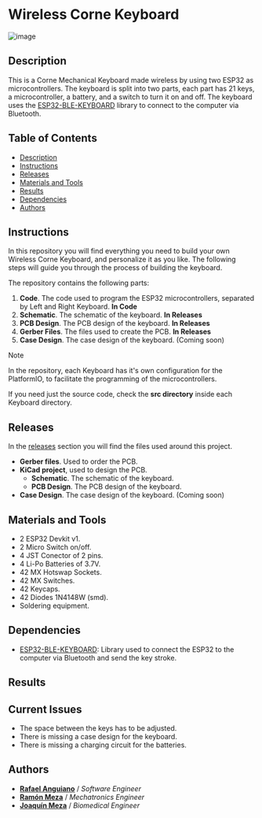 # Wireless Corne Keyboard

![image](https://github.com/user-attachments/assets/1f7778c2-979a-491d-9b50-c5eaa662c57b)

## Description

This is a Corne Mechanical Keyboard made wireless by using two ESP32 as microcontrollers. The keyboard is split into two parts, each part has 21 keys, a microcontroller, a battery, and a switch to turn it on and off. The keyboard uses the [ESP32-BLE-KEYBOARD](https://github.com/T-vK/ESP32-BLE-Keyboard) library to connect to the computer via Bluetooth.

## Table of Contents

- [Description](#description)
- [Instructions](#instructions)
- [Releases](#releases)
- [Materials and Tools](#materials-and-tools)
- [Results](#results)
- [Dependencies](#dependencies)
- [Authors](#authors)

## Instructions

In this repository you will find everything you need to build your own Wireless Corne Keyboard, and personalize it as you like. The following steps will guide you through the process of building the keyboard.

The repository contains the following parts:

1. **Code**. The code used to program the ESP32 microcontrollers, separated by Left and Right Keyboard. **In Code**
2. **Schematic**. The schematic of the keyboard. **In Releases**
3. **PCB Design**. The PCB design of the keyboard. **In Releases**
4. **Gerber Files**. The files used to create the PCB. **In Releases**
5. **Case Design**. The case design of the keyboard. (Coming soon)

> [!NOTE]
> In the repository, each Keyboard has it's own configuration for the PlatformIO, to facilitate the programming of the microcontrollers.
>
> If you need just the source code, check the **src directory** inside each Keyboard directory.

## Releases

In the [releases](https://github.com/Rafael-Anguiano/Wireless-Corne-Keyboard/releases/tag/v1.0) section you will find the files used around this project.

- **Gerber files**. Used to order the PCB.
- **KiCad project**, used to design the PCB.
  - **Schematic**. The schematic of the keyboard.
  - **PCB Design**. The PCB design of the keyboard.
- **Case Design**. The case design of the keyboard. (Coming soon)

## Materials and Tools

- 2 ESP32 Devkit v1.
- 2 Micro Switch on/off.
- 4 JST Conector of 2 pins.
- 4 Li-Po Batteries of 3.7V.
- 42 MX Hotswap Sockets.
- 42 MX Switches.
- 42 Keycaps.
- 42 Diodes 1N4148W (smd).
- Soldering equipment.

## Dependencies

- [ESP32-BLE-KEYBOARD](https://github.com/T-vK/ESP32-BLE-Keyboard): Library used to connect the ESP32 to the computer via Bluetooth and send the key stroke.

## Results

## Current Issues

- The space between the keys has to be adjusted.
- There is missing a case design for the keyboard.
- There is missing a charging circuit for the batteries.

## Authors

- **[Rafael Anguiano](https://github.com/Rafael-Anguiano)** / *Software Engineer*
- **[Ramón Meza](https://github.com/RAMF-Meza)** / *Mechatronics Engineer*
- **[Joaquín Meza](https://github.com/Joaquin-Meza)** / *Biomedical Engineer*
